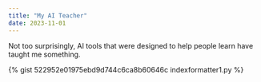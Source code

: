 ```yaml
---
title: "My AI Teacher"
date: 2023-11-01
---
```

Not too surprisingly, AI tools that were designed to help people learn have taught me something.

{% gist 522952e01975ebd9d744c6ca8b60646c indexformatter1.py %}

<script src="https://gist.github.com/sloanlance/522952e01975ebd9d744c6ca8b60646c.js"></script>

